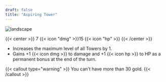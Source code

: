 ```yaml
---
draft: false
title: "Aspiring Tower"
---
```


![landscape](/images/towers/towerS_75.png)

{{< center >}}
7 {{< icon "dmg" >}}15 {{< icon "hp" >}}
{{< /center >}}

* Increases the maximum level of all Towers by 1.
* Gains +1 {{< icon dmg >}} to damage and +1 {{< icon hp >}} to HP as a permanent bonus at the end of the turn.

{{< callout type="warning" >}}
You can't have more than 30 gold.
{{< /callout >}}

